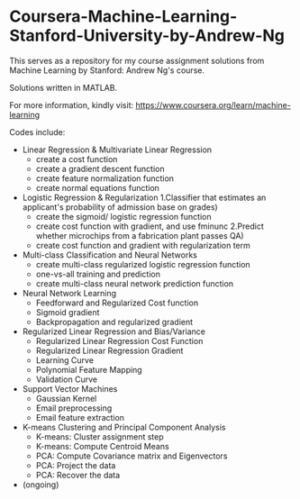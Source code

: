 # Coursera-Machine-Learning-Stanford-University-by-Andrew-Ng
This serves as a repository for my course assignment solutions from Machine Learning by Stanford: Andrew Ng's course.

Solutions written in MATLAB.

For more information, kindly visit: https://www.coursera.org/learn/machine-learning

Codes include:
* Linear Regression & Multivariate Linear Regression
  * create a cost function
  * create a gradient descent function
  * create feature normalization function
  * create normal equations function
* Logistic Regression & Regularization 
  1.Classifier that estimates an applicant's probability of admission base on grades)
  * create the sigmoid/ logistic regression function
  * create cost function with gradient, and use fminunc 
  2.Predict whether microchips from a fabrication plant passes QA)
  * create cost function and gradient with regularization term
* Multi-class Classification and Neural Networks
  * create multi-class regularized logistic regression function
  * one-vs-all training and prediction
  * create multi-class neural network prediction function
* Neural Network Learning
  * Feedforward and Regularized Cost function
  * Sigmoid gradient
  * Backpropagation and regularized gradient
* Regularized Linear Regression and Bias/Variance
  * Regularized Linear Regression Cost Function
  * Regularized Linear Regression Gradient
  * Learning Curve
  * Polynomial Feature Mapping
  * Validation Curve
* Support Vector Machines
  * Gaussian Kernel
  * Email preprocessing 
  * Email feature extraction
* K-means Clustering and Principal Component Analysis
  * K-means: Cluster assignment step
  * K-means: Compute Centroid Means
  * PCA: Compute Covariance matrix and Eigenvectors
  * PCA: Project the data
  * PCA: Recover the data
* (ongoing)

